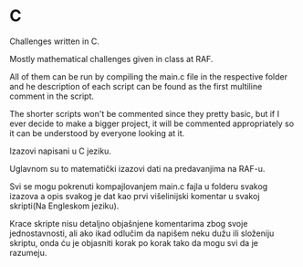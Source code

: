 # C


Challenges written in C.

Mostly mathematical challenges given in class at RAF.

All of them can be run by compiling the main.c file in the respective folder and he description of each script can be found as the first multiline comment in the script.

The shorter scripts won't be commented since they pretty basic, but if I ever decide to make a bigger project, it will be commented appropriately so it can be understood by everyone looking at it.


Izazovi napisani u C jeziku.

Uglavnom su to matematički izazovi dati na predavanjima na RAF-u.

Svi se mogu pokrenuti kompajlovanjem main.c fajla u folderu svakog izazova a opis svakog je dat kao prvi višelinijski komentar u svakoj skripti(Na Engleskom jeziku).

Krace skripte nisu detaljno objašnjene komentarima zbog svoje jednostavnosti, ali ako ikad odlučim da napišem neku dužu ili složeniju skriptu, onda ću je objasniti korak po korak tako da mogu svi da je razumeju.
